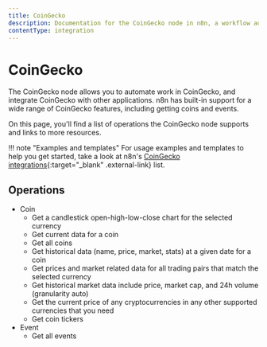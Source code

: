 ```yaml
---
title: CoinGecko
description: Documentation for the CoinGecko node in n8n, a workflow automation platform. Includes details of operations and configuration, and links to examples and credentials information.
contentType: integration
---
```


# CoinGecko

The CoinGecko node allows you to automate work in CoinGecko, and integrate CoinGecko with other applications. n8n has built-in support for a wide range of CoinGecko features, including getting coins and events.

On this page, you'll find a list of operations the CoinGecko node supports and links to more resources.

!!! note "Examples and templates"
    For usage examples and templates to help you get started, take a look at n8n's [CoinGecko integrations](https://n8n.io/integrations/coingecko/){:target="_blank" .external-link} list.

## Operations

* Coin
    * Get a candlestick open-high-low-close chart for the selected currency
    * Get current data for a coin
    * Get all coins
    * Get historical data (name, price, market, stats) at a given date for a coin
    * Get prices and market related data for all trading pairs that match the selected currency
    * Get historical market data include price, market cap, and 24h volume (granularity auto)
    * Get the current price of any cryptocurrencies in any other supported currencies that you need
    * Get coin tickers
* Event
    * Get all events
